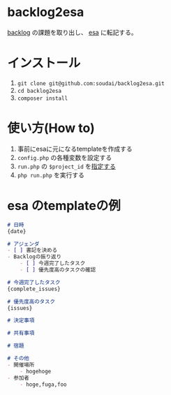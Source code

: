 # backlog2esa
[backlog](https://backlog.com/ja/) の課題を取り出し、 [esa](https://esa.io/) に転記する。

# インストール
1. `git clone git@github.com:soudai/backlog2esa.git`
1. `cd backlog2esa`
1. `composer install`

# 使い方(How to)

1. 事前にesaに元になるtemplateを作成する
1. `config.php` の各種変数を設定する
1. `run.php` の `$project_id` を[指定する](https://github.com/soudai/backlog2esa/blob/master/run.php#L22)
1. `php run.php` を実行する

# esa のtemplateの例
```exsample-template.md
# 日時
{date}

# アジェンダ
- [ ] 書記を決める
- Backlogの振り返り
    - [ ] 今週完了したタスク
    - [ ] 優先度高のタスクの確認

# 今週完了したタスク
{complete_issues}

# 優先度高のタスク
{issues}

# 決定事項

# 共有事項

# 宿題

# その他
- 開催場所
    - hogehoge
- 参加者
    - hoge,fuga,foo
```
